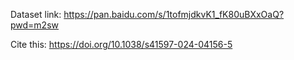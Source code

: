 Dataset link: https://pan.baidu.com/s/1tofmjdkvK1_fK80uBXxOaQ?pwd=m2sw

Cite this: https://doi.org/10.1038/s41597-024-04156-5
